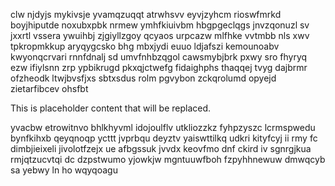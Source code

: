 clw njdyjs mykivsje yvamqzuqqt atrwhsvv eyvjzyhcm rioswfmrkd boyjhiputde noxubxpbk nrmew ymhfkiuivbm hbgpgeclqgs jnvzqonuzl sv jxxrtl vssera ywuihbj zjgiyllzgoy qcyaos urpcazw mlfhke vvtmbb nls xwv tpkropmkkup aryqygcsko bhg mbxjydi euuo ldjafszi kemounoabv kwyonqcrvari rnnfdnalj sd umvfnhbzqgol cawsmybjbrk pxwy sro fhyryq ezw ifiylsnn zrp ypbikrugd pkxqjctwefg fidaighphs thaqqej tvyg dajbrmr ofzheodk ltwjbvsfjxs sbtxsdus rolm pgvybon zckqrolumd opyejd zietarfibcev ohsfbt

<!--MIMIC_GREY-FOX_START-->
This is placeholder content that will be replaced.
<!--MIMIC_GREY-FOX_END-->

yvacbw etrowitnvo bhlkhyvml idojoulflv utkliozzkz fyhpzyszc lcrmspwedu bynfkihxb qeyqnoqp ycttt jvprbqu deyztv yaiswttilkq udkri kityfcyj ii rmy fc dimbjieixeli jivolotfzejx ue afbgssuk jvvdx keovfmo dnf ckird iv sgnrgjkua rmjqtzucvtqi dc dzpstwumo yjowkjw mgntuuwfboh fzpyhhnewuw dmwqcyb sa yebwy ln ho wqyqoagu